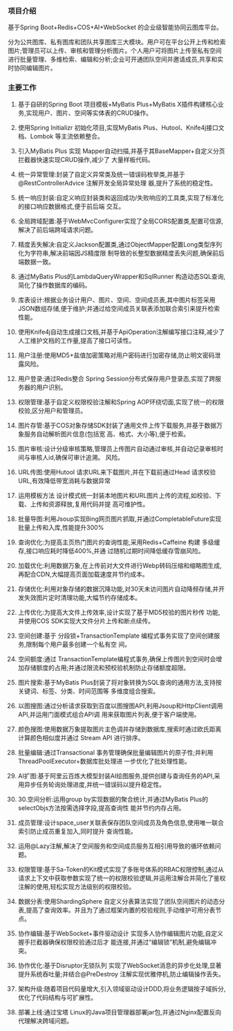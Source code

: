 ### 项目介绍

基于Spring Boot+Redis+COS+AI+WebSocket 的企业级智能协同云图库平台。

分为公共图库、私有图库和团队共享图库三大模块。用户可在平台公开上传和检索图片;管理员可以上传、审核和管理分析图片。个人用户可将图片上传至私有空间进行批量管理、多维检索、编辑和分析;企业可开通团队空间并邀请成员,共享和实时协同编辑图片。

### 主要工作

1. 基于自研的Spring Boot 项目模板+MyBatis Plus+MyBatis X插件构建核心业务,实现用户、图片、空间等实体表的CRUD操作。

2. 使用Spring Initializr 初始化项目,实现MyBatis Plus、Hutool、Knife4j接口文档、Lombok 等主流依赖整合。
3. 引入MyBatis Plus 实现 Mapper自动扫描,并基于其BaseMapper+自定义分页拦截器快速实现CRUD操作,减少了
   大量样板代码。
4. 统一异常管理:封装了自定义异常类及统一错误码枚举类,并基于@RestControllerAdvice 注解开发全局异常处理
   器,提升了系统的稳定性。
5. 统一响应封装:自定义响应封装类和返回成功/失败响应的工具类,实现了标准化的接口响应数据格式,便于前后端
   交互。
6. 全局跨域配置:基于WebMvcConfigurer实现了全局CORS配置类,配置可信源,解决了前后端跨域请求问题。
7. 精度丢失解决:自定义Jackson配置类,通过ObjectMapper配置Long类型序列化为字符串,解决前端因JS精度限
   制导致的长整型数据精度丢失问题,确保前后端数据一致。
8. 通过MyBatis Plus的LambdaQueryWrapper和SqlRunner 构造动态SQL查询,简化了操作数据库的编码。
9. 库表设计:根据业务设计用户、图片、空间、空间成员表,其中图片标签采用JSON数组存储,便于维护;并通过给空间成员关联表添加联合索引来提升检索性能。
10. 使用Knife4j自动生成接口文档,并基于ApiOperation注解编写接口注释,减少了人工维护文档的工作量,提高了接口可读性。
11. 用户注册:使用MD5+盐值加密策略对用户密码进行加密存储,防止明文密码泄露风险。
12. 用户登录:通过Redis整合 Spring Session分布式保存用户登录态,实现了跨服务器的用户识别。
13. 权限管理:基于自定义权限校验注解和Spring AOP环绕切面,实现了统一的权限校验,区分用户和管理员。
14. 图片存管:基于COS对象存储SDK封装了通用文件上传下载服务,并基于数据万象服务自动解析图片信息(包括宽
    高、格式、大小等),便于检索。
15. 图片审核:设计分级审核策略,管理员上传图片自动通过审核,并自动记录审核时间与审核人id,确保可审计追溯。
    风险。
16. URL传图:使用Hutool 请求URL来下载图片,并在下载前通过Head 请求校验URL,有效降低带宽消耗与数据异常
17. 运用模板方法 设计模式统一封装本地图片和URL图片上传的流程,如校验、下载、上传和资源释放,复用代码并提
    高可维护性。
18. 批量导图:利用Jsoup实现Bing网页图片抓取,并通过CompletableFuture实现批量上传和入库,性能提升300%
19. 查询优化:为提高主页热门图片的查询性能,采用Redis+Caffeine 构建 多级缓存,接口响应耗时降低400%,并通 过随机过期时间降低缓存雪崩风险。
20. 加载优化:利用数据万象,在上传前对大文件进行Webp转码压缩和缩略图生成,再配合CDN,大幅提高页面加载速度并节约成本。
21. 存储优化:利用对象存储的数据沉降功能,对30天未访问图片自动降频存储,并开发失效图片定时清理功能,大幅节约存储成本。
22. 上传优化:为提高大文件上传效率,设计实现了基于MD5校验的图片秒传 功能,并使用COS SDK实现大文件分片上传和断点续传。
23. 空间创建:基于 分段锁+TransactionTemplate 编程式事务实现了空间创建服务,限制每个用户最多创建一个私有空 间。
24. 空间额度:通过 TransactionTemplate编程式事务,确保上传图片到空间时会增加存储额度的占用;并通过限流和预校验机制防止存储额度超限。
25. 图片搜索:基于MyBatis Plus封装了将对象转换为SQL查询的通用方法,支持按关键词、标签、分类、时间范围等
    多维度组合搜索。
26. 以图搜图:通过分析请求获取到百度以图搜图API,利用Jsoup和HttpClient调用API,并运用门面模式组合API调
    用来获取图片列表,便于客户端使用。
27. 颜色搜图:使用数据万象提取图片主色调并存储到数据库,搜索时通过欧氏距离计算颜色相似度并通过 Stream API
    进行排序。
28. 批量编辑:通过Transactional 事务管理确保批量编辑图片的原子性;并利用ThreadPoolExecutor+数据库批处理进
    一步优化了批处理性能。
29. AI扩图:基于阿里云百炼大模型封装AI绘图服务,提供创建与查询任务的API,采用异步任务轮询处理进度,并统一错误码以提升稳定性。
30. 30.空间分析:运用group by实现数据的聚合统计,并通过MyBatis Plus的selectObjs方法按需选择字段,提高查询性 能并节约内存占用。
31. 成员管理:设计space_user关联表保存团队空间成员及角色信息,使用唯一联合索引防止成员重复加入,同时提升 查询性能。
32. 运用@Lazy注解,解决了空间服务和空间成员服务互相引用导致的循环依赖问题。
33. 权限管理:基于Sa-Token的Kit模式实现了多账号体系的RBAC权限控制,通过从请求上下文中获取参数实现了统一的权限校验逻辑,并运用注解合并简化了鉴权注解的使用,轻松实现方法级别的权限校验。
34. 数据分表:使用ShardingSphere 自定义分表算法实现了团队空间图片的动态分表,提高了查询效率。并且为了通过框架内置的校验规则,手动维护可用分表节点。
35. 协作编辑:基于WebSocket+事件驱动设计 实现多人协作编辑图片功能,自定义握手拦截器确保权限校验通过后才
    能连接,并通过“编辑锁”机制,避免编辑冲突。
36. 协作优化:基于Disruptor无锁队列 实现了WebSocket消息的异步化处理,显著提升系统吞吐量;并结合@PreDestroy
    注解实现优雅停机,防止编辑操作丢失。
37. 架构升级:随着项目代码量增大,引入领域驱动设计DDD,将业务逻辑按子域拆分,优化了代码结构与可扩展性。
38. 部署上线:通过宝塔 Linux的Java项目管理器部署jar包,并通过Nginx配置反向代理解决跨域问题。


